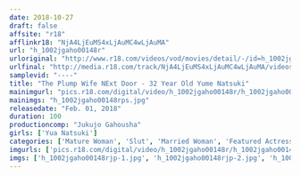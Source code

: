 ```yaml
---
date: 2018-10-27
draft: false
affsite: "r18"
afflinkr18: "NjA4LjEuMS4xLjAuMC4wLjAuMA"
url: "h_1002jgaho00148r"
urloriginal: "http://www.r18.com/videos/vod/movies/detail/-/id=h_1002jgaho00148r"
urlfinal: "http://media.r18.com/track/NjA4LjEuMS4xLjAuMC4wLjAuMA/videos/vod/movies/detail/-/id=h_1002jgaho00148r"
samplevid: "----"
title: "The Plump Wife NExt Door - 32 Year Old Yume Natsuki"
mainimgurl: "pics.r18.com/digital/video/h_1002jgaho00148r/h_1002jgaho00148rps.jpg"
mainimgs: "h_1002jgaho00148rps.jpg"
releasedate: "Feb. 01, 2018"
duration: 100
productioncomp: "Jukujo Gahousha"
girls: ['Yua Natsuki']
categories: ['Mature Woman', 'Slut', 'Married Woman', 'Featured Actress', 'Creampie']
imgurls: ['pics.r18.com/digital/video/h_1002jgaho00148r/h_1002jgaho00148rjp-1.jpg', 'pics.r18.com/digital/video/h_1002jgaho00148r/h_1002jgaho00148rjp-2.jpg', 'pics.r18.com/digital/video/h_1002jgaho00148r/h_1002jgaho00148rjp-3.jpg', 'pics.r18.com/digital/video/h_1002jgaho00148r/h_1002jgaho00148rjp-4.jpg', 'pics.r18.com/digital/video/h_1002jgaho00148r/h_1002jgaho00148rjp-5.jpg', 'pics.r18.com/digital/video/h_1002jgaho00148r/h_1002jgaho00148rjp-6.jpg', 'pics.r18.com/digital/video/h_1002jgaho00148r/h_1002jgaho00148rjp-7.jpg', 'pics.r18.com/digital/video/h_1002jgaho00148r/h_1002jgaho00148rjp-8.jpg', 'pics.r18.com/digital/video/h_1002jgaho00148r/h_1002jgaho00148rjp-9.jpg', 'pics.r18.com/digital/video/h_1002jgaho00148r/h_1002jgaho00148rjp-10.jpg', 'pics.r18.com/digital/video/h_1002jgaho00148r/h_1002jgaho00148rjp-11.jpg', 'pics.r18.com/digital/video/h_1002jgaho00148r/h_1002jgaho00148rjp-12.jpg', 'pics.r18.com/digital/video/h_1002jgaho00148r/h_1002jgaho00148rjp-13.jpg', 'pics.r18.com/digital/video/h_1002jgaho00148r/h_1002jgaho00148rjp-14.jpg', 'pics.r18.com/digital/video/h_1002jgaho00148r/h_1002jgaho00148rjp-15.jpg', 'pics.r18.com/digital/video/h_1002jgaho00148r/h_1002jgaho00148rjp-16.jpg', 'pics.r18.com/digital/video/h_1002jgaho00148r/h_1002jgaho00148rjp-17.jpg', 'pics.r18.com/digital/video/h_1002jgaho00148r/h_1002jgaho00148rjp-18.jpg', 'pics.r18.com/digital/video/h_1002jgaho00148r/h_1002jgaho00148rjp-19.jpg', 'pics.r18.com/digital/video/h_1002jgaho00148r/h_1002jgaho00148rjp-20.jpg']
imgs: ['h_1002jgaho00148rjp-1.jpg', 'h_1002jgaho00148rjp-2.jpg', 'h_1002jgaho00148rjp-3.jpg', 'h_1002jgaho00148rjp-4.jpg', 'h_1002jgaho00148rjp-5.jpg', 'h_1002jgaho00148rjp-6.jpg', 'h_1002jgaho00148rjp-7.jpg', 'h_1002jgaho00148rjp-8.jpg', 'h_1002jgaho00148rjp-9.jpg', 'h_1002jgaho00148rjp-10.jpg', 'h_1002jgaho00148rjp-11.jpg', 'h_1002jgaho00148rjp-12.jpg', 'h_1002jgaho00148rjp-13.jpg', 'h_1002jgaho00148rjp-14.jpg', 'h_1002jgaho00148rjp-15.jpg', 'h_1002jgaho00148rjp-16.jpg', 'h_1002jgaho00148rjp-17.jpg', 'h_1002jgaho00148rjp-18.jpg', 'h_1002jgaho00148rjp-19.jpg', 'h_1002jgaho00148rjp-20.jpg']
---
```

